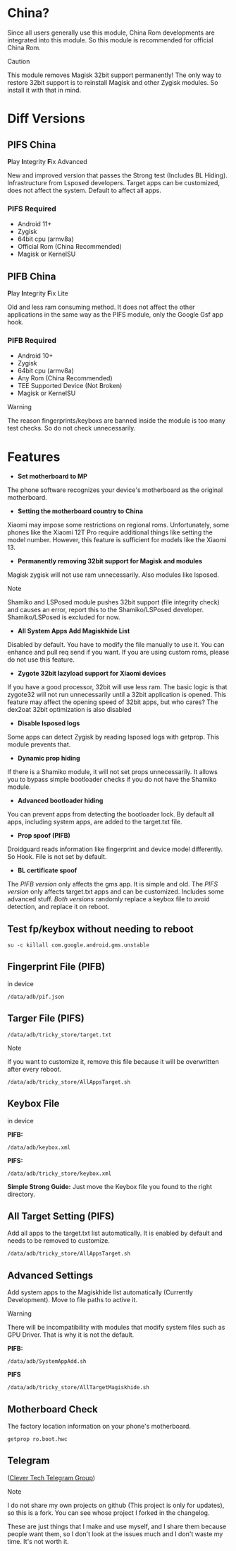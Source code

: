 # China?
Since all users generally use this module, China Rom developments are integrated into this module. So this module is recommended for official China Rom.

> [!CAUTION]
> This module removes Magisk 32bit support permanently! The only way to restore 32bit support is to reinstall Magisk and other Zygisk modules. So install it with that in mind.

# Diff Versions

## PIFS China
**P**lay **I**ntegrity **F**ix Advanced

New and improved version that passes the Strong test (Includes BL Hiding). Infrastructure from Lsposed developers. Target apps can be customized, does not affect the system. Default to affect all apps.

### PIFS Required
* Android 11+
* Zygisk
* 64bit cpu (armv8a)
* Official Rom (China Recommended)
* Magisk or KernelSU

## PIFB China
**P**lay **I**ntegrity **F**ix Lite

Old and less ram consuming method. It does not affect the other applications in the same way as the PIFS module, only the Google Gsf app hook.

### PIFB Required
* Android 10+
* Zygisk
* 64bit cpu (armv8a)
* Any Rom (China Recommended)
* TEE Supported Device (Not Broken)
* Magisk or KernelSU

> [!WARNING]
> The reason fingerprints/keyboxs are banned inside the module is too many test checks. So do not check unnecessarily.

# Features
+ **Set motherboard to MP**

The phone software recognizes your device's motherboard as the original motherboard.

+ **Setting the motherboard country to China**

Xiaomi may impose some restrictions on regional roms. Unfortunately, some phones like the Xiaomi 12T Pro require additional things like setting the model number. However, this feature is sufficient for models like the Xiaomi 13.

+ **Permanently removing 32bit support for Magisk and modules**

Magisk zygisk will not use ram unnecessarily. Also modules like lsposed.

> [!NOTE]
> Shamiko and LSPosed module pushes 32bit support (file integrity check) and causes an error, report this to the Shamiko/LSPosed developer. Shamiko/LSPosed is excluded for now.

+ **All System Apps Add Magiskhide List**

Disabled by default. You have to modify the file manually to use it. You can enhance and pull req send if you want. If you are using custom roms, please do not use this feature.

+ **Zygote 32bit lazyload support for Xiaomi devices**

If you have a good processor, 32bit will use less ram. The basic logic is that zygote32 will not run unnecessarily until a 32bit application is opened. This feature may affect the opening speed of 32bit apps, but who cares?
The dex2oat 32bit optimization is also disabled

+ **Disable lsposed logs**

Some apps can detect Zygisk by reading lsposed logs with getprop. This module prevents that.

+ **Dynamic prop hiding**

If there is a Shamiko module, it will not set props unnecessarily. It allows you to bypass simple bootloader checks if you do not have the Shamiko module.

+ **Advanced bootloader hiding**

You can prevent apps from detecting the bootloader lock. By default all apps, including system apps, are added to the target.txt file.

+ **Prop spoof (PIFB)**

Droidguard reads information like fingerprint and device model differently. So Hook. File is not set by default.

+ **BL certificate spoof**

The *PIFB version* only affects the gms app. It is simple and old.
The *PIFS version* only affects target.txt apps and can be customized. Includes some advanced stuff.
*Both versions* randomly replace a keybox file to avoid detection, and replace it on reboot.

## Test fp/keybox without needing to reboot
```
su -c killall com.google.android.gms.unstable
```

## Fingerprint File (PIFB)
in device
```
/data/adb/pif.json
```
## Targer File (PIFS)
```
/data/adb/tricky_store/target.txt
```
> [!NOTE]
> If you want to customize it, remove this file because it will be overwritten after every reboot.
```
/data/adb/tricky_store/AllAppsTarget.sh
```
## Keybox File
in device

**PIFB:**
```
/data/adb/keybox.xml
```
**PIFS:**
```
/data/adb/tricky_store/keybox.xml
```
**Simple Strong Guide:**
Just move the Keybox file you found to the right directory.

## All Target Setting (PIFS)
Add all apps to the target.txt list automatically. It is enabled by default and needs to be removed to customize.

```
/data/adb/tricky_store/AllAppsTarget.sh
```

## Advanced Settings
Add system apps to the Magiskhide list automatically (Currently Development). Move to file paths to active it. 

> [!WARNING]
> There will be incompatibility with modules that modify system files such as GPU Driver. That is why it is not the default.

**PIFB:**
```
/data/adb/SystemAppAdd.sh
```
**PIFS**
```
/data/adb/tricky_store/AllTargetMagiskhide.sh
```

## Motherboard Check
The factory location information on your phone's motherboard.
```
getprop ro.boot.hwc
```

## Telegram
([Clever Tech Telegram Group](https://t.me/cleverestech))

> [!NOTE]
> I do not share my own projects on github (This project is only for updates), so this is a fork. You can see whose project I forked in the changelog.

These are just things that I make and use myself, and I share them because people want them, so I don't look at the issues much and I don't waste my time. It's not worth it.

